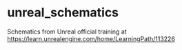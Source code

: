 # unreal_schematics
Schematics from Unreal official training at https://learn.unrealengine.com/home/LearningPath/113226
